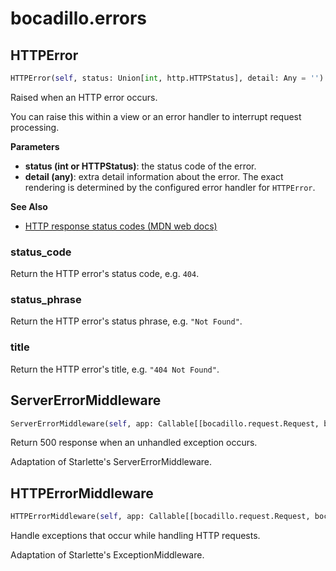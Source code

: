 # bocadillo.errors

## HTTPError
```python
HTTPError(self, status: Union[int, http.HTTPStatus], detail: Any = '')
```
Raised when an HTTP error occurs.

You can raise this within a view or an error handler to interrupt
request processing.

__Parameters__

- __status (int or HTTPStatus)__:
    the status code of the error.
- __detail (any)__:
    extra detail information about the error. The exact rendering is
    determined by the configured error handler for `HTTPError`.

__See Also__

- [HTTP response status codes (MDN web docs)](https://developer.mozilla.org/en-US/docs/Web/HTTP/Status)

### status_code
Return the HTTP error's status code, e.g. `404`.
### status_phrase
Return the HTTP error's status phrase, e.g. `"Not Found"`.
### title
Return the HTTP error's title, e.g. `"404 Not Found"`.
## ServerErrorMiddleware
```python
ServerErrorMiddleware(self, app: Callable[[bocadillo.request.Request, bocadillo.response.Response], Awaitable[bocadillo.response.Response]], handler: Callable[[bocadillo.request.Request, bocadillo.response.Response, Exception], NoneType], debug: bool = False) -> None
```
Return 500 response when an unhandled exception occurs.

Adaptation of Starlette's ServerErrorMiddleware.

## HTTPErrorMiddleware
```python
HTTPErrorMiddleware(self, app: Callable[[bocadillo.request.Request, bocadillo.response.Response], Awaitable[bocadillo.response.Response]], debug: bool = False) -> None
```
Handle exceptions that occur while handling HTTP requests.

Adaptation of Starlette's ExceptionMiddleware.

